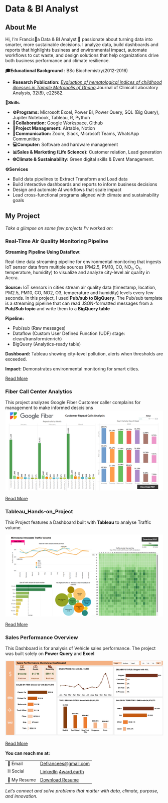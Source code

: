 # Data & BI Analyst
## About Me  
Hi, I’m Francis🙋a Data & BI Analyst 🤖 passionate about turning data into smarter, more sustainable decisions. I analyze data, build dashboards and reports that highlights business and environmental impact, automate workflows to cut waste, and design solutions that help organizations drive both business performance and climate resilience.

**🎓Educational Background** : BSc Biochemistry(2012-2016)
- **Research Publication:** [*Evaluation of hematological indices of childhood illnesses in Tamale Metropolis of Ghana*](https://doi.org/10.1002/jcla.22582).Journal of Clinical Laboratory Analysis, 32(8), e22582. 

**🧠Skills** 
- **⚙️Programs:** Microsoft Excel, Power BI, Power Query, SQL (Big Query), Jupiter Notebook, Tableau, R, Python
- **🤝Collaboration:** Google Workspace, Github
- **📖Project Management:** Airtable, Notion
- **📣Communication:** Zoom, Slack, Microsoft Teams, WhatsApp Communities
- **💻Computer:** Software and hardware management
- **📊Sales & Marketing (Life Science):** Customer relation, Lead generation 
- **🌐Climate & Sustainability:** Green digital skills & Event Management.

**⚙️Services**  
- Build data pipelines to Extract Transform and Load data
- Build interactive dashboards and reports to inform business decisions
- Design and automate AI workflows that scale impact  
- Lead cross-functional programs aligned with climate and sustainability goals

## My Project  
*Take a glimpse on some few projects I'v worked on:*

### Real-Time Air Quality Monitoring Pipeline
**Streaming Pipeline Using Dataflow:**

Real-time data streaming pipeline for environmental monitoring that ingests IoT sensor data from multiple sources (PM2.5, PM10, CO, NO₂, O₃, temperature, humidity) to visualize and analyze city-level air quality in Accra.

**Source:** IoT sensors in cities stream air quality data (timestamp, location, PM2.5, PM10, CO, NO2, O3, temperature and humidity) levels every few seconds.
In this project, I used **Pub/sub to BigQuery**. The Pub/sub template is a streaming pipeline that can read JSON-formatted messages from a **Pub/Sub topic** and write them to a **BigQuery table**

**Pipeline:**
- Pub/sub (Raw messages)
- Dataflow (Custom User Defined Function (UDF) stage: clean/transform/enrich)
- BigQuery (Analytics-ready table)

**Dashboard:**
Tableau showing city-level pollution, alerts when thresholds are exceeded. 

**Impact:** Demonstrates environmental monitoring for smart cities.

[Read More](https://github.com/Partron1/realtime-analytics-pipeline)

### Fiber Call Center Analytics

This project analyzes Google Fiber Customer caller complains for management to make informed descisions
![Fiber_Caller](Dashboard_1.png)

[Read More](https://github.com/Partron1/fiber-caller-analytics)

### Tableau_Hands-on_Project

This Project features a Dashboard built with **Tableau** to analyse Traffic volume.

![Traffic Volume](Traffic_Dashboard1.png)

[Read More](https://github.com/Partron1/Tableau_Hands-on_Project/blob/main/README.md)

### Sales Performance Overview

This Dashboard is for analysis of Vehicle sales performance. The project was built solely on **Power Query** and **Excel**

![Sales Dashboard](Sales_Dashboard.png)

[Read More](https://github.com/Partron1/Sales_performance)


**You can reach me at:**

|            |                                                    |                                                            
|------------|----------------------------------------------------|
| 📧   Email   | [Defrancees@gmail.com](mailto:Defrancees@gmail.com)|
| ⛓️ Social        |[LinkedIn](https://linkedin.com/in/tekstain-gh)      [4ward.earth](https://circle.4ward.earth/u/fc41d176)|
| 💼 My Resume     | [Download Resume](assets/Resume.pdf) |


*Let’s connect and solve problems that matter with data, climate, purpose, and innovation.*

